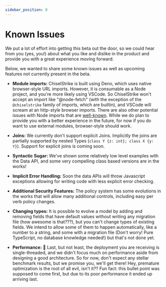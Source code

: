 ```yaml
---
sidebar_position: 8
---
```

# Known Issues

We put a lot of effort into getting this beta out the door, so we could
hear from you (yes, you!) about what you like and dislike in the product and
provide you with a great experience moving forward.

Below, we wanted to share some known issues as well as upcoming features
not currently present in the beta.

<!-- FIXME: need to incorporate a feedback link into the docs -->

* **Module imports:** ChiselStrike is built using Deno, which uses native browser-style URL
imports. However, it is consumable as a Node project, and you're more likely using VSCode.
So ChiselStrike won't accept an import like "@node-fetch" (with the exception of the `@chiselstrike`
family of imports, which are builtin), and VSCode will scream at an http-style browser imports.
There are also other potential issues with Node imports that are [well-known](https://deno.land/manual@v1.16.3/npm_nodejs/compatibility_mode).
While we do plan to provide you with a better experience in the future, for now if you do
want to use external modules, browser-style should work.

* **Joins:** We currently don't support explicit Joins. Implicitly the joins are partially supported
by nested Types (`class Y {z: int}; class X {y: Y}`). Support for explicit joins is coming soon.

* **Syntactic Sugar:** We've shown some relatively low level examples with the Data API, and some very compelling class based
versions are in the works!

* **Implicit Error Handling:** Soon the data APIs will throw Javascript exceptions allowing for writing code with less explicit error
checking.

* **Additional Security Features:** The policy system has some evolutions in the works that will allow many additional controls, including
easy per verb policy changes.

* **Changing types:** It is possible to evolve a model by adding and removing fields that have
default values without writing any migration file (how awesome is that???), but you can't
change types of existing fields. We intend to allow some of them to happen automatically, like
a number to a string, and some with a migration file (Don't worry! Pure TypeScript, no database knowledge needed!)
but that's not done yet.

* **Performance:** 🐌 Last, but not least, the deployment you are receiving is single-threaded, and we didn't
focus much on performance aside from designing a good architecture. So for now, don't expect any stellar
benchmark results, but we promise you, we'll get there! Hey, premature optimization is the root of all evil, isn't it??
Fun fact: this bullet point was supposed to come first, but due to its poor performance it ended up arriving
last.
